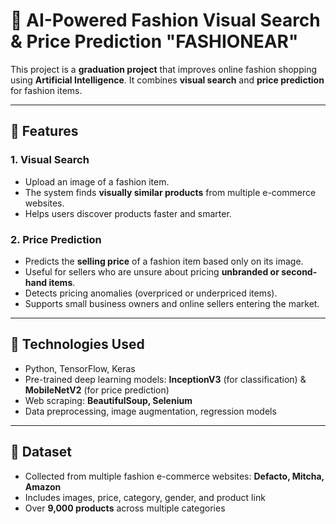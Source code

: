 # :womans_hat: AI-Powered Fashion Visual Search & Price Prediction "FASHIONEAR"

This project is a **graduation project** that improves online fashion shopping using **Artificial Intelligence**. It combines **visual search** and **price prediction** for fashion items.

---

## 🔹 Features

### 1. Visual Search
- Upload an image of a fashion item.
- The system finds **visually similar products** from multiple e-commerce websites.
- Helps users discover products faster and smarter.

### 2. Price Prediction
- Predicts the **selling price** of a fashion item based only on its image.
- Useful for sellers who are unsure about pricing **unbranded or second-hand items**.
- Detects pricing anomalies (overpriced or underpriced items).
- Supports small business owners and online sellers entering the market.

---

## 🔹 Technologies Used
- Python, TensorFlow, Keras
- Pre-trained deep learning models: **InceptionV3** (for classification) & **MobileNetV2** (for price prediction)
- Web scraping: **BeautifulSoup, Selenium**
- Data preprocessing, image augmentation, regression models

---

## 🔹 Dataset
- Collected from multiple fashion e-commerce websites: **Defacto, Mitcha, Amazon**
- Includes images, price, category, gender, and product link
- Over **9,000 products** across multiple categories

